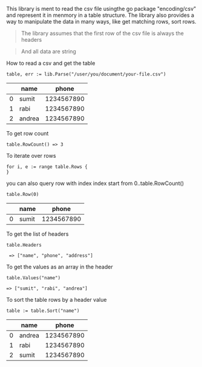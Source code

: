 This library is ment to read the csv file usingthe go package "encoding/csv" and represent it in menmory in a table structure. The library also provides a way to manipulate the data in many ways, like get matching rows, sort rows.

> The library assumes that the first row of the csv file is always the headers

> And all data are string

How to read a csv and get the table

```
table, err := lib.Parse("/user/you/document/your-file.csv")
```

||name|phone|
|---|---|---|
|0|sumit|1234567890|
|1|rabi|1234567890|
|2|andrea|1234567890|

To get row count

```
table.RowCount() => 3
```

To iterate over rows

```
for i, e := range table.Rows {
}
```

you can also query row with index
index start from 0..table.RowCount() 

```
table.Row(0)
```
||name|phone|
|---|---|---|
|0|sumit|1234567890|


To get the list of headers

```
table.Headers
```

```
 => ["name", "phone", "address"]
```

To get the values as an array in the header

```
table.Values("name")
```

```
=> ["sumit", "rabi", "andrea"]
```

To sort the table rows by a header value

```
table := table.Sort("name")
```

||name|phone|
|---|---|---|
|0|andrea|1234567890|
|1|rabi|1234567890|
|2|sumit|1234567890|